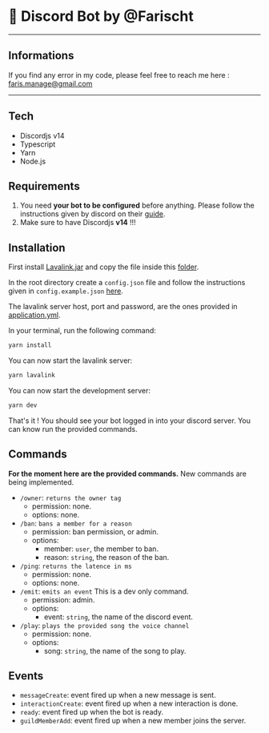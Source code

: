 # 🚀 Discord Bot by @Farischt

---

## Informations

If you find any error in my code, please feel free to reach me here : faris.manage@gmail.com

---

## Tech

- Discordjs v14
- Typescript
- Yarn
- Node.js

## Requirements

1. You need **your bot to be configured** before anything. Please follow the instructions given by discord on their [guide](https://discordjs.guide/).
2. Make sure to have Discordjs **v14** !!!

## Installation

First install [Lavalink.jar](https://github.com/freyacodes/Lavalink/releases) and copy the file inside this [folder](./lavalink/).

In the root directory create a `config.json` file and follow the instructions given in `config.example.json` [here](config.example.json).

The lavalink server host, port and password, are the ones provided in [application.yml](./lavalink/application.yml).

In your terminal, run the following command:

```bash
yarn install
```

You can now start the lavalink server:

```bash
yarn lavalink
```

You can now start the development server:

```bash
yarn dev
```

That's it ! You should see your bot logged in into your discord server. You can know run the provided commands.

## Commands

**For the moment here are the provided commands.** New commands are being implemented.

- `/owner`: `returns the owner tag`
  - permission: none.
  - options: none.
- `/ban`: `bans a member for a reason`
  - permission: ban permission, or admin.
  - options:
    - member: `user`, the member to ban.
    - reason: `string`, the reason of the ban.
- `/ping`: `returns the latence in ms`
  - permission: none.
  - options: none.
- `/emit`: `emits an event` This is a dev only command.
  - permission: admin.
  - options:
    - event: `string`, the name of the discord event.
- `/play`: `plays the provided song the voice channel`
  - permission: none.
  - options:
    - song: `string`, the name of the song to play.

## Events

- `messageCreate`: event fired up when a new message is sent.
- `interactionCreate`: event fired up when a new interaction is done.
- `ready`: event fired up when the bot is ready.
- `guildMemberAdd`: event fired up when a new member joins the server.
